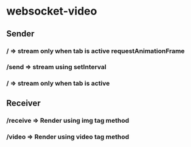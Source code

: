 # websocket-video

## Sender
### / => stream only when tab is active requestAnimationFrame
### /send => stream using setInterval
### / => stream only when tab is active


## Receiver

### /receive => Render using img tag method
### /video => Render using video tag method
